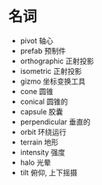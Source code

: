 ﻿# 名词

- pivot              轴心
- prefab             预制件
- orthographic       正射投影
- isometric          正射投影
- gizmo              坐标变换工具
- cone               圆锥
- conical            圆锥的
- capsule            胶囊
- perpendicular      垂直的
- orbit              环绕运行
- terrain            地形
- intensity          强度
- halo               光晕
- tilt               俯仰, 上下摇摄